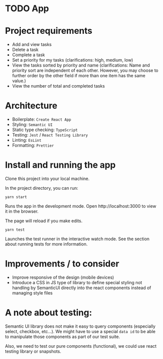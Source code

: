 # TODO App

# Project requirements

- Add and view tasks
- Delete a task
- Complete a task
- Set a priority for my tasks (clarifications: high, medium, low)
- View the tasks sorted by priority and name (clarifications: Name and priority sort are independent of each other. However, you may choose to further order by the other field if more than one item has the same value.)
- View the number of total and completed tasks

# Architecture

- Boilerplate: `Create React App`
- Styling: `Semantic UI`
- Static type checking: `TypeScript`
- Testing: `Jest` / `React Testing Library`
- Linting: `EsLint`
- Formatting: `Prettier`

# Install and running the app

Clone this project into your local machine.

In the project directory, you can run:

`yarn start`

Runs the app in the development mode.
Open http://localhost:3000 to view it in the browser.

The page will reload if you make edits.

`yarn test`

Launches the test runner in the interactive watch mode.
See the section about running tests for more information.

# Improvements / to consider

- Improve responsive of the design (mobile devices)
- Introduce a CSS in JS type of library to define special styling not handling by SemanticUI directly into the react components instead of managing style files

# A note about testing:

Semantic UI library does not make it easy to query components (especially select, checkbox, etc...). We might have to use a special `data id` to be able to manipulate those components as part of our test suite.

Also, we need to test our pure components (functional), we could use react testing library or snapshots.
